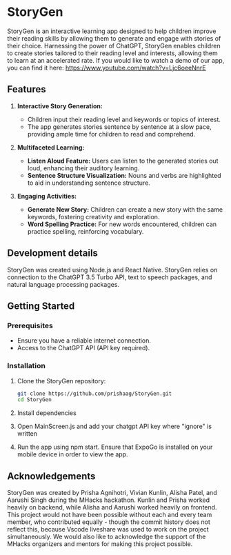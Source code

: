 # StoryGen

StoryGen is an interactive learning app designed to help children improve their reading skills by allowing them to generate and engage with stories of their choice. Harnessing the power of ChatGPT, StoryGen enables children to create stories tailored to their reading level and interests, allowing them to learn at an accelerated rate. If you would like to watch a demo of our app, you can find it here: https://www.youtube.com/watch?v=Ljc6oeeNnrE

## Features

1. **Interactive Story Generation:**
   - Children input their reading level and keywords or topics of interest.
   - The app generates stories sentence by sentence at a slow pace, providing ample time for children to read and comprehend.

2. **Multifaceted Learning:**
   - **Listen Aloud Feature:** Users can listen to the generated stories out loud, enhancing their auditory learning.
   - **Sentence Structure Visualization:** Nouns and verbs are highlighted to aid in understanding sentence structure.

3. **Engaging Activities:**
   - **Generate New Story:** Children can create a new story with the same keywords, fostering creativity and exploration.
   - **Word Spelling Practice:** For new words encountered, children can practice spelling, reinforcing vocabulary.
  
## Development details
StoryGen was created using Node.js and React Native. StoryGen relies on connection to the ChatGPT 3.5 Turbo API, text to speech packages, and natural language processing packages. 

## Getting Started

### Prerequisites

- Ensure you have a reliable internet connection.
- Access to the ChatGPT API (API key required).

### Installation

1. Clone the StoryGen repository:

   ```bash
   git clone https://github.com/prishaag/StoryGen.git
   cd StoryGen
2. Install dependencies
3. Open MainScreen.js and add your chatgpt API key where "ignore" is written
4. Run the app using npm start. Ensure that ExpoGo is installed on your mobile device in order to view the app.

## Acknowledgements
StoryGen was created by Prisha Agnihotri, Vivian Kunlin, Alisha Patel, and Aarushi Singh during the MHacks hackathon. Kunlin and Prisha worked heavily on backend, while Alisha and Aarushi worked heavily on frontend. This project would not have been possible without each and every team member, who contributed equally - though the commit history does not reflect this, because Vscode liveshare was used to work on the project simultaneously. We would also like to acknowledge the support of the MHacks organizers and mentors for making this project possible.



